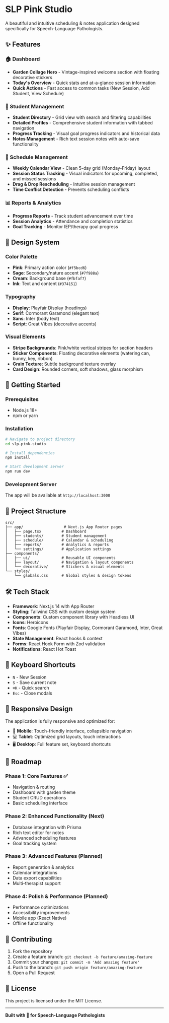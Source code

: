 # SLP Pink Studio

A beautiful and intuitive scheduling & notes application designed specifically for Speech-Language Pathologists.

## ✨ Features

### 🏠 Dashboard
- **Garden Collage Hero** - Vintage-inspired welcome section with floating decorative stickers
- **Today's Overview** - Quick stats and at-a-glance session information
- **Quick Actions** - Fast access to common tasks (New Session, Add Student, View Schedule)

### 👥 Student Management  
- **Student Directory** - Grid view with search and filtering capabilities
- **Detailed Profiles** - Comprehensive student information with tabbed navigation
- **Progress Tracking** - Visual goal progress indicators and historical data
- **Notes Management** - Rich text session notes with auto-save functionality

### 📅 Schedule Management
- **Weekly Calendar View** - Clean 5-day grid (Monday-Friday) layout
- **Session Status Tracking** - Visual indicators for upcoming, completed, and missed sessions
- **Drag & Drop Rescheduling** - Intuitive session management
- **Time Conflict Detection** - Prevents scheduling conflicts

### 📊 Reports & Analytics
- **Progress Reports** - Track student advancement over time
- **Session Analytics** - Attendance and completion statistics
- **Goal Tracking** - Monitor IEP/therapy goal progress

## 🎨 Design System

### Color Palette
- **Pink**: Primary action color (`#f5bcd6`)
- **Sage**: Secondary/nature accent (`#7f988a`) 
- **Cream**: Background base (`#fbfaf7`)
- **Ink**: Text and content (`#374151`)

### Typography
- **Display**: Playfair Display (headings)
- **Serif**: Cormorant Garamond (elegant text)
- **Sans**: Inter (body text)
- **Script**: Great Vibes (decorative accents)

### Visual Elements
- **Stripe Backgrounds**: Pink/white vertical stripes for section headers
- **Sticker Components**: Floating decorative elements (watering can, bunny, key, ribbon)
- **Grain Texture**: Subtle background texture overlay
- **Card Design**: Rounded corners, soft shadows, glass morphism

## 🚀 Getting Started

### Prerequisites
- Node.js 18+ 
- npm or yarn

### Installation

```bash
# Navigate to project directory  
cd slp-pink-studio

# Install dependencies
npm install

# Start development server
npm run dev
```

### Development Server
The app will be available at `http://localhost:3000`

## 📁 Project Structure

```
src/
├── app/                  # Next.js App Router pages
│   ├── page.tsx         # Dashboard
│   ├── students/        # Student management
│   ├── schedule/        # Calendar & scheduling  
│   ├── reports/         # Analytics & reports
│   └── settings/        # Application settings
├── components/
│   ├── ui/              # Reusable UI components
│   ├── layout/          # Navigation & layout components
│   └── decorative/      # Stickers & visual elements
└── styles/
    └── globals.css      # Global styles & design tokens
```

## 🛠 Tech Stack

- **Framework**: Next.js 14 with App Router
- **Styling**: Tailwind CSS with custom design system
- **Components**: Custom component library with Headless UI
- **Icons**: Heroicons
- **Fonts**: Google Fonts (Playfair Display, Cormorant Garamond, Inter, Great Vibes)
- **State Management**: React hooks & context
- **Forms**: React Hook Form with Zod validation
- **Notifications**: React Hot Toast

## 🎯 Keyboard Shortcuts

- `N` - New Session
- `S` - Save current note
- `⌘K` - Quick search
- `Esc` - Close modals

## 📱 Responsive Design

The application is fully responsive and optimized for:
- 📱 **Mobile**: Touch-friendly interface, collapsible navigation
- 💻 **Tablet**: Optimized grid layouts, touch interactions  
- 🖥 **Desktop**: Full feature set, keyboard shortcuts

## 🚧 Roadmap

### Phase 1: Core Features ✅
- Navigation & routing
- Dashboard with garden theme
- Student CRUD operations  
- Basic scheduling interface

### Phase 2: Enhanced Functionality (Next)
- Database integration with Prisma
- Rich text editor for notes
- Advanced scheduling features
- Goal tracking system

### Phase 3: Advanced Features (Planned)
- Report generation & analytics
- Calendar integrations  
- Data export capabilities
- Multi-therapist support

### Phase 4: Polish & Performance (Planned)
- Performance optimizations
- Accessibility improvements
- Mobile app (React Native)
- Offline functionality

## 🤝 Contributing

1. Fork the repository
2. Create a feature branch: `git checkout -b feature/amazing-feature`
3. Commit your changes: `git commit -m 'Add amazing feature'`
4. Push to the branch: `git push origin feature/amazing-feature`
5. Open a Pull Request

## 📄 License

This project is licensed under the MIT License.

---

**Built with 💖 for Speech-Language Pathologists**